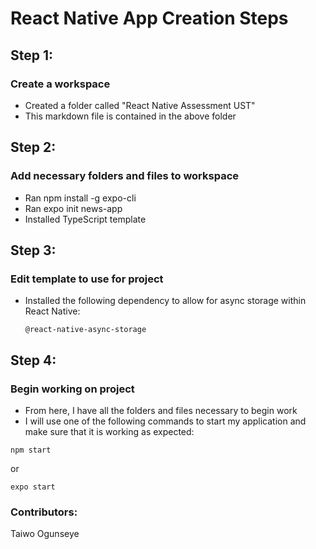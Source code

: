 # React Native App Creation Steps

## Step 1:

### Create a workspace

- Created a folder called "React Native Assessment UST"
- This markdown file is contained in the above folder

## Step 2:

### Add necessary folders and files to workspace

- Ran npm install -g expo-cli
- Ran expo init news-app 
- Installed TypeScript template

## Step 3:

### Edit template to use for project

- Installed the following dependency to allow for async storage within React Native:

    ```
    @react-native-async-storage 
    ```

## Step 4: 

### Begin working on project

- From here, I have all the folders and files necessary to begin work
- I will use one of the following commands to start my application and make sure that it is working as expected:

```
npm start
```
or

```
expo start
```





### Contributors:


Taiwo Ogunseye